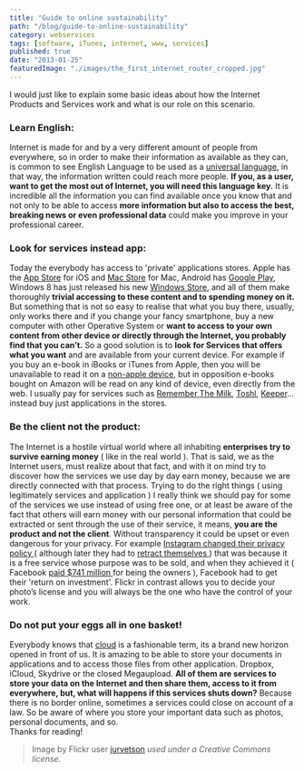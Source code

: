 ```yaml
---
title: "Guide to online sustainability"
path: "/blog/guide-to-online-sustainability"
category: webservices
tags: [software, iTunes, internet, www, services]
published: true
date: "2013-01-25"
featuredImage: "./images/the_first_internet_router_cropped.jpg"
---
```


<div>
	I would just like to explain some basic ideas about how the Internet Products and Services work and what is our role on this scenario.
</div>

<h3>Learn English:</h3>
<div>
	Internet is made for and by a very different amount of people from everywhere, so in order to make their information as available as they can, is common to see English Language to be used as a <a href='http://meta.wikimedia.org/wiki/List_of_Wikipedias#All_Wikipedias_ordered_by_number_of_articles' target='_blank' rel="nofollow noopener noreferrer">universal language</a>, in that way, the information written could reach more people.
    <strong>If you, as a user, want to get the most out of Internet, you will need this language key.</strong>
    It is incredible all the information you can find available once you know that and not only to be able to access <strong>more information but also to access the best, breaking news or even professional data</strong> could make you improve in your professional career.

</div>

<h3>Look for services instead app:</h3>
<div>
	Today the everybody has access to 'private' applications stores. Apple has the <a href='http://www.apple.com/itunes/' target='_blank' rel="nofollow noopener noreferrer">App Store</a> for iOS and <a href='http://www.apple.com/osx/apps/app-store.html' target='_blank' rel="nofollow noopener noreferrer">Mac Store</a> for Mac, Android has <a href='https://play.google.com/store' target='_blank' rel="nofollow noopener noreferrer">Google Play</a>, Windows 8 has just released his new <a href='http://windows.microsoft.com/is-IS/windows-8/apps' target='_blank' rel="nofollow noopener noreferrer">Windows Store</a>, and all of them make thoroughly <strong>trivial accessing to these content and to spending money on it.</strong>
    But something that is not so easy to realise that what you buy there, usually, only works there and if you change your fancy smartphone, buy a new computer with other Operative System or <strong>want to access to your own content from other device or directly through the Internet, you probably find that you can’t.</strong>
    So a good solution is to <strong>look for Services that offers what you want</strong> and are available from your current device.
    For example if you buy an e-book in iBooks or iTunes from Apple, then you will be unavailable to read it on a <a href='https://discussions.apple.com/thread/3072596?start=45&amp;tstart=0' target='_blank' rel="nofollow noopener noreferrer">non-apple device</a>, but in opposition e-books bought on Amazon will be read on any kind of device, even directly from the web. I usually pay for services such as <a href='https://www.rememberthemilk.com/' target='_blank' rel="nofollow noopener noreferrer">Remember The Milk</a>, <a href='https://toshl.com/' target='_blank' rel="nofollow noopener noreferrer">Toshl</a>, <a href='https://keepersecurity.com/' target='_blank' rel="nofollow noopener noreferrer">Keeper</a>... instead buy just applications in the stores.
</div>

<h3>Be the client not the product:</h3>
<div>
	The Internet is a hostile virtual world where all inhabiting <strong>enterprises try to survive earning money</strong> ( like in the real world ). That is said, we as the Internet users, must realize about that fact, and with it on mind try to discover how the services we use day by day earn money, because we are directly connected with that process.
    Trying to do the right things ( using legitimately services and application ) I really think we should pay for some of the services we use instead of using free one, or at least be aware of the fact that others will earn money with our personal information that could be extracted or sent through the use of their service, it means, <strong>you are the product and not the client</strong>. Without transparency it could be upset or even dangerous for your privacy.
    For example <a href='http://news.cnet.com/8301-13578_3-57559710-38/instagram-says-it-now-has-the-right-to-sell-your-photos/' target='_blank' rel="nofollow noopener noreferrer">Instagram changed their privacy policy </a>( although later they had to <a href='http://news.cnet.com/8301-1023_3-57559890-93/instagram-apologizes-to-users-we-wont-sell-your-photos/' target='_blank' rel="nofollow noopener noreferrer">retract themselves </a>) that was because it is a free service whose purpose was to be sold, and when they achieved it ( Facebook <a href='http://www.sfgate.com/technology/article/Facebook-s-Instagram-purchase-final-3845127.php' target='_blank' rel="nofollow noopener noreferrer">paid $741 million </a>for being the owners ), Facebook had to get their 'return on investment'.
    Flickr in contrast allows you to decide your photo’s license and you will always be the one who have the control of your work.
</div>
<h3>Do not put your eggs all in one basket!</h3>
<div>
	Everybody knows that <a href='http://en.wikipedia.org/wiki/Cloud_computing' target='_blank' rel="nofollow noopener noreferrer">cloud</a> is a fashionable term, its a brand new horizon opened in front of us. It is amazing to be able to store your documents in applications and to access those files from other application. Dropbox, iCloud, Skydrive or the closed Megaupload.
    <strong>All of them are services to store your data on the Internet and then share them, access to it from everywhere, but, what will happens if this services shuts down?</strong>
    Because there is no border online, sometimes a services could close on account of a law.
    So be aware of where you store your important data such as photos, personal documents, and so.
</div>
<div>
	Thanks for reading!
</div>

<blockquote class='pull-right'>Image by Flickr user <a href='http://www.flickr.com/photos/jurvetson/5114191251/in/photostream/' target='_blank' rel="nofollow noopener noreferrer">jurvetson</a> <cite title='Creative Commons license'>used under a Creative Commons license.</cite></blockquote>
